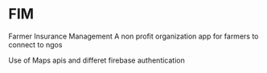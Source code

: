 # FIM
Farmer Insurance Management
A non profit organization app for farmers to connect to ngos

Use of Maps apis and differet firebase authentication 

